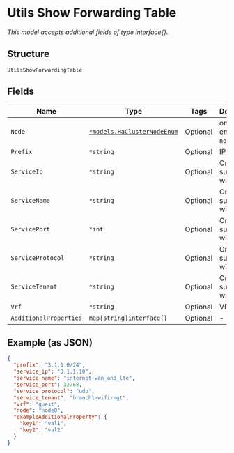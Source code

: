 
# Utils Show Forwarding Table

*This model accepts additional fields of type interface{}.*

## Structure

`UtilsShowForwardingTable`

## Fields

| Name | Type | Tags | Description |
|  --- | --- | --- | --- |
| `Node` | [`*models.HaClusterNodeEnum`](../../doc/models/ha-cluster-node-enum.md) | Optional | only for HA. enum: `node0`, `node1` |
| `Prefix` | `*string` | Optional | IP Prefix |
| `ServiceIp` | `*string` | Optional | Only supported with SSR |
| `ServiceName` | `*string` | Optional | Only supported with SSR |
| `ServicePort` | `*int` | Optional | Only supported with SSR |
| `ServiceProtocol` | `*string` | Optional | Only supported with SSR |
| `ServiceTenant` | `*string` | Optional | Only supported with SSR |
| `Vrf` | `*string` | Optional | VRF Name |
| `AdditionalProperties` | `map[string]interface{}` | Optional | - |

## Example (as JSON)

```json
{
  "prefix": "3.1.1.0/24",
  "service_ip": "3.1.1.10",
  "service_name": "internet-wan_and_lte",
  "service_port": 32768,
  "service_protocol": "udp",
  "service_tenant": "branch1-wifi-mgt",
  "vrf": "guest",
  "node": "node0",
  "exampleAdditionalProperty": {
    "key1": "val1",
    "key2": "val2"
  }
}
```

